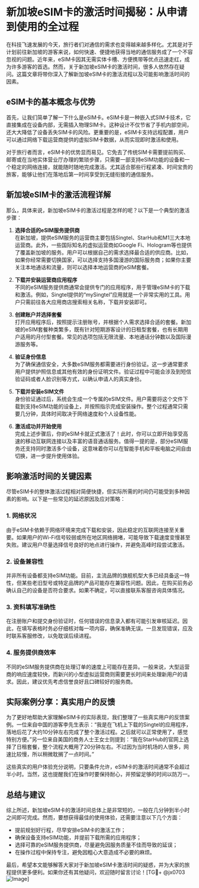 # 新加坡eSIM卡的激活时间揭秘：从申请到使用的全过程

在科技飞速发展的今天，旅行者们对通信的需求也变得越来越多样化。尤其是对于计划前往新加坡的游客来说，如何快速、便捷地获得当地的通信服务成了一个不容忽视的问题。近年来，eSIM卡因其无需实体卡槽、方便携带等优点迅速走红，成为许多游客的首选。然而，关于新加坡eSIM卡的激活时间，很多人依然存在疑问。这篇文章将带你深入了解新加坡eSIM卡的激活流程以及可能影响激活时间的因素。

## eSIM卡的基本概念与优势

首先，让我们简单了解一下什么是eSIM卡。eSIM卡是一种嵌入式SIM卡技术，它直接集成在设备内部，无需插入物理SIM卡。这种设计不仅节省了手机内部空间，还大大降低了设备丢失SIM卡的风险。更重要的是，eSIM卡支持远程配置，用户可以通过网络下载运营商提供的虚拟SIM卡数据，从而实现即时激活和使用。

对于旅行者而言，eSIM卡的优势显而易见。它免去了传统SIM卡需要提前购买、邮寄或在当地实体营业厅办理的繁琐步骤，只需要一部支持eSIM功能的设备和一个稳定的网络连接，就能随时随地完成激活。尤其适合那些行程紧凑、时间宝贵的旅客，能够让他们在落地后第一时间享受到无缝衔接的通信服务。

## 新加坡eSIM卡的激活流程详解

那么，具体来说，新加坡eSIM卡的激活过程是怎样的呢？以下是一个典型的激活步骤：

1. **选择合适的eSIM服务提供商**  
   在新加坡，提供eSIM服务的运营商主要包括Singtel、StarHub和M1三大本地运营商。此外，一些国际知名的虚拟运营商如Google Fi、Hologram等也提供了覆盖新加坡的服务。用户可以根据自己的需求选择最合适的供应商。比如，如果你经常需要切换国家，可以选择支持多国漫游的国际服务商；如果你主要关注本地通话和流量，则可以选择本地运营商的eSIM套餐。

2. **下载并安装运营商应用程序**  
   不同的eSIM服务提供商通常会提供专门的应用程序，用于管理eSIM卡的下载和激活。例如，Singtel提供的“mySingtel”应用就是一个非常实用的工具。用户只需前往各大应用商店搜索相关名称，下载并安装即可。

3. **创建账户并选择套餐**  
   打开应用程序后，按照提示注册账号，并根据个人需求选择合适的套餐。新加坡的eSIM套餐种类繁多，既有针对短期游客设计的日租型套餐，也有长期用户适用的月付型套餐。常见的选项包括无限流量、本地通话分钟数以及国际漫游服务等。

4. **验证身份信息**  
   为了确保通信安全，大多数eSIM服务都需要进行身份验证。这一步通常要求用户提供护照信息或其他有效的身份证明文件。验证过程中可能会涉及到短信验证码或者人脸识别等方式，以确认申请人的真实身份。

5. **下载并安装eSIM文件**  
   身份验证通过后，系统会生成一个专属的eSIM文件。用户需要将这个文件下载到支持eSIM功能的设备上，并按照指示完成安装操作。整个过程通常只需要几分钟，具体时间取决于网络速度和个人设备性能。

6. **激活成功并开始使用**  
   完成上述步骤后，你的eSIM卡就正式激活了！此时，你可以立即开始享受高速的移动互联网连接以及丰富的语音通话服务。值得一提的是，部分eSIM服务还支持同时激活多个设备，这意味着你可以在智能手机和平板电脑之间自由切换，进一步提升使用体验。

## 影响激活时间的关键因素

尽管eSIM卡的整体激活过程相对简便快捷，但实际所需的时间仍可能受到多种因素的影响。以下是一些常见的延迟原因及应对策略：

### 1. 网络状况  
   由于eSIM卡依赖于网络环境来完成下载和安装，因此稳定的互联网连接至关重要。如果用户的Wi-Fi信号较弱或所在地区网络拥堵，可能导致下载速度变慢甚至失败。建议用户尽量选择信号良好的地点进行操作，并避免高峰时段尝试激活。

### 2. 设备兼容性  
   并非所有设备都支持eSIM功能。目前，主流品牌的旗舰机型大多已经具备这一特性，但某些老旧型号或特定品牌的产品可能存在兼容性问题。因此，在购买前务必确认自己的设备是否符合要求。如果不确定，可以直接联系客服咨询具体情况。

### 3. 资料填写准确性  
   在注册账户和提交身份验证时，任何错误的信息录入都有可能引发审核延迟。因此，在填写表格时务必仔细核对每一项内容，确保准确无误。一旦发现错误，应及时联系客服修改，以免耽误后续进程。

### 4. 服务提供商效率  
   不同的eSIM服务提供商在处理订单的速度上可能存在差异。一般来说，大型运营商的响应速度较快，而新兴的小型虚拟运营商则需要更长时间来处理新用户的请求。因此，建议优先考虑信誉良好且口碑较好的服务商。

## 实际案例分享：真实用户的反馈

为了更好地帮助大家理解eSIM卡的实际表现，我们整理了一些真实用户的反馈案例。一位来自中国的游客李先生表示：“我是在飞机上下载的Singtel的应用程序，落地后花了大约10分钟左右完成了整个激活过程。之后就可以正常使用了，感觉特别方便。”另一位来自美国的商务人士王女士则提到：“我在StarHub的官网上选择了日租套餐，整个流程大概用了20分钟左右。不过因为当时机场的人很多，网速比较慢，所以稍微耽搁了一点时间。”

这些真实的用户体验充分说明，只要条件允许，eSIM卡的激活时间通常不会超过半小时。当然，这也提醒我们在操作时要保持耐心，并预留足够的时间以防万一。

## 总结与建议

综上所述，新加坡eSIM卡的激活时间总体上是非常短的，一般在几分钟到半小时之间即可完成。然而，要想获得最佳的使用体验，还需要注意以下几个方面：

- 提前规划好行程，尽早安排eSIM卡的激活工作；
- 确保设备支持eSIM功能，并提前下载所需的应用程序；
- 选择可靠的eSIM服务提供商，尽量避免因服务质量不佳而导致的延误；
- 在操作过程中保持专注，避免因粗心大意造成不必要的麻烦。

最后，希望本文能够解答大家对于新加坡eSIM卡激活时间的疑惑，并为大家的旅程提供更多便利。如果你还有其他疑问，欢迎随时留言讨论！[TG💪+ @jx0703 ![Image](https://github.com/user-attachments/assets/dbca1d08-cadb-493c-b0ec-ad6f7a83f270)]